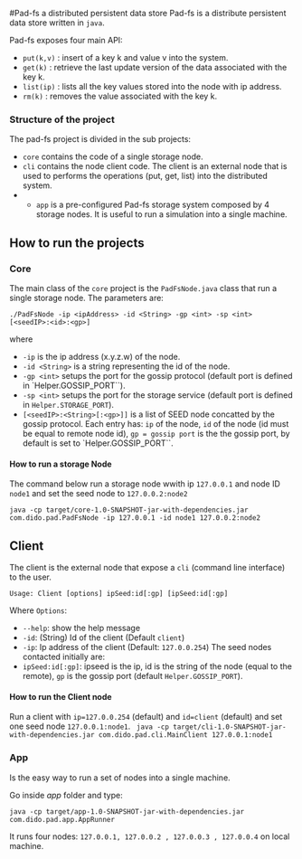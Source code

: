 #Pad-fs a distributed  persistent data store 
Pad-fs is a distribute persistent data store written in `java`. 

Pad-fs exposes four main API:
- `put(k,v)` : insert of a key k and value v into the system.
- `get(k)` : retrieve the last update version of the data associated with the key k.
- `list(ip)` : lists all the key values stored into the node with ip address.
- `rm(k)` : removes the value associated with the key k.

### Structure of the project
The pad-fs project is divided in the sub projects:
- `core` contains the code of a single storage node.
- `cli` contains the node client code. The client is an external node that is used to performs the operations (put, get, list) into the distributed system.
- - `app` is a pre-configured Pad-fs storage system composed by 4 storage nodes. It is useful to run a simulation into a single machine.

## How to run the projects

### Core
The main class of the `core` project is the `PadFsNode.java` class that run a single storage node.
The parameters are:

`./PadFsNode -ip <ipAddress> -id <String> -gp <int> -sp <int>  [<seedIP>:<id>:<gp>]`

where
- `-ip` is the ip address (x.y.z.w) of the node.
- `-id <String>` is a string representing the id of the node.
- `-gp <int>` setups the port for the gossip protocol (default port is defined in `Helper.GOSSIP_PORT``).
- `-sp <int>` setups the port for the storage service (default port is defined in `Helper.STORAGE_PORT`).
- `[<seedIP>:<String>[:<gp>]]` is a list of SEED node concatted by the gossip protocol. Each entry has: `ip` of the node, `id` of the node (id must be equal to remote node id),  `gp = gossip port` is the the gossip port, by default is set to `Helper.GOSSIP_PORT``.

#### How to run a storage Node
The command below run a storage node wwith ip `127.0.0.1` and node ID `node1` and set the seed node to `127.0.0.2:node2`

`java -cp target/core-1.0-SNAPSHOT-jar-with-dependencies.jar  com.dido.pad.PadFsNode -ip 127.0.0.1 -id node1 127.0.0.2:node2`

## Client 

The client is the external node that expose a `cli` (command line interface) to the user.

`Usage: Client [options] ipSeed:id[:gp] [ipSeed:id[:gp]`

Where `Options`:
  -  `--help`: show the help message
  -  `-id`: (String) Id of the client (Default  `client`)
  - `-ip`: Ip address of the client (Default: `127.0.0.254`)
The seed nodes contacted initially are:
  - `ipSeed:id[:gp]`: ipseed is the ip, id is the string of the node (equal to the remote), `gp` is the gossip port (default `Helper.GOSSIP_PORT`).
  
#### How to run the Client node
Run a client with `ip=127.0.0.254` (default) and `id=client` (default) and set one seed node `127.0.0.1:node1`.
` java -cp target/cli-1.0-SNAPSHOT-jar-with-dependencies.jar com.dido.pad.cli.MainClient 127.0.0.1:node1`


### App
Is the easy way to run a set of nodes into a single machine.


Go inside *app* folder and type:

`java -cp target/app-1.0-SNAPSHOT-jar-with-dependencies.jar com.dido.pad.app.AppRunner`

It runs four nodes: `127.0.0.1, 127.0.0.2 , 127.0.0.3 , 127.0.0.4` on local machine.


